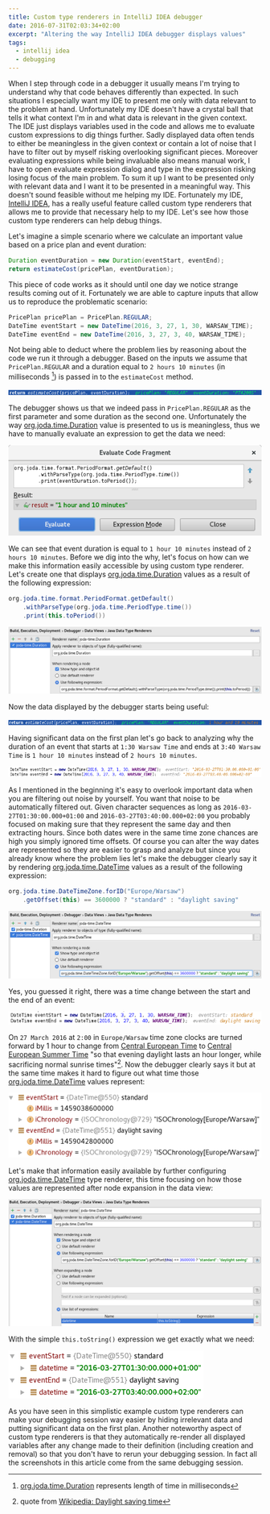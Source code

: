 ```yaml
---
title: Custom type renderers in IntelliJ IDEA debugger
date: 2016-07-31T02:03:34+02:00
excerpt: "Altering the way IntelliJ IDEA debugger displays values"
tags:
  - intellij idea
  - debugging
---
```


When I step through code in a debugger it usually means I'm trying to understand why that code behaves differently than expected.
In such situations I especially want my IDE to present me only with data relevant to the problem at hand.
Unfortunately my IDE doesn't have a crystal ball that tells it what context I'm in and what data is relevant in the given context.
The IDE just displays variables used in the code and allows me to evaluate custom expressions to dig things further.
Sadly displayed data often tends to either be meaningless in the given context or contain a lot of noise that I have to filter out by myself risking overlooking significant pieces.
Moreover evaluating expressions while being invaluable also means manual work, I have to open evaluate expression dialog and type in the expression risking losing focus of the main problem.
To sum it up I want to be presented only with relevant data and I want it to be presented in a meaningful way.
This doesn't sound feasible without me helping my IDE.
Fortunately my IDE, [IntelliJ IDEA](https://www.jetbrains.com/idea/), has a really useful feature called custom type renderers that allows me to provide that necessary help to my IDE.
Let's see how those custom type renderers can help debug things.

Let's imagine a simple scenario where we calculate an important value based on a price plan and event duration:

```java
Duration eventDuration = new Duration(eventStart, eventEnd);
return estimateCost(pricePlan, eventDuration);
```

This piece of code works as it should until one day we notice strange results coming out of it.
Fortunately we are able to capture inputs that allow us to reproduce the problematic scenario:

```java
PricePlan pricePlan = PricePlan.REGULAR;
DateTime eventStart = new DateTime(2016, 3, 27, 1, 30, WARSAW_TIME);
DateTime eventEnd = new DateTime(2016, 3, 27, 3, 40, WARSAW_TIME);
```

Not being able to deduct where the problem lies by reasoning about the code we run it through a debugger.
Based on the inputs we assume that `PricePlan.REGULAR` and a duration equal to `2 hours 10 minutes` (in milliseconds [^1]) is passed in to the `estimateCost` method.

![alt text](../assets/images/posts/custom_type_renderers_in_intellij_idea_debugger/meaningless_duration_representation.png "debugger displays values of used variables")

The debugger shows us that we indeed pass in `PricePlan.REGULAR` as the first parameter and some duration as the second one.
Unfortunately the way [org.joda.time.Duration](http://www.joda.org/joda-time/apidocs/org/joda/time/Duration.html) value is presented to us is meaningless, thus we have to manually evaluate an expression to get the data we need:

![alt text](../assets/images/posts/custom_type_renderers_in_intellij_idea_debugger/code_fragment_evaluation.png "evaluating code fragment to get the length of event duration")

We can see that event duration is equal to `1 hour 10 minutes` instead of `2 hours 10 minutes`.
Before we dig into the why, let's focus on how can we make this information easily accessible by using custom type renderer.
Let's create one that displays [org.joda.time.Duration](http://www.joda.org/joda-time/apidocs/org/joda/time/Duration.html) values as a result of the following expression:

```java
org.joda.time.format.PeriodFormat.getDefault()
    .withParseType(org.joda.time.PeriodType.time())
    .print(this.toPeriod())
```

![alt text](../assets/images/posts/custom_type_renderers_in_intellij_idea_debugger/duration_type_renderer.png "duration type renderer")

Now the data displayed by the debugger starts being useful:

![alt text](../assets/images/posts/custom_type_renderers_in_intellij_idea_debugger/meaningful_duration_representation.png "debugger displays event duration in a meaningful way")

Having significant data on the first plan let's go back to analyzing why the duration of an event that starts at `1:30 Warsaw Time` and ends at `3:40 Warsaw Time` is `1 hour 10 minutes` instead of `2 hours 10 minutes`.

![alt text](../assets/images/posts/custom_type_renderers_in_intellij_idea_debugger/event_start_and_end_dates.png "event start and end dates")

As I mentioned in the beginning it's easy to overlook important data when you are filtering out noise by yourself.
You want that noise to be automatically filtered out.
Given character sequences as long as `2016-03-27T01:30:00.000+01:00` and `2016-03-27T03:40:00.000+02:00` you probably focused on making sure that they represent the same day and then extracting hours.
Since both dates were in the same time zone chances are high you simply ignored time offsets.
Of course you can alter the way dates are represented so they are easier to grasp and analyze but since you already know where the problem lies let's make the debugger clearly say it by rendering [org.joda.time.DateTime](http://www.joda.org/joda-time/apidocs/org/joda/time/DateTime.html) values as a result of the following expression:

```java
org.joda.time.DateTimeZone.forID("Europe/Warsaw")
    .getOffset(this) == 3600000 ? "standard" : "daylight saving"
```

![alt text](../assets/images/posts/custom_type_renderers_in_intellij_idea_debugger/datetime_type_renderer.png "datetime type renderer")

Yes, you guessed it right, there was a time change between the start and the end of an event:

![alt text](../assets/images/posts/custom_type_renderers_in_intellij_idea_debugger/meaningful_datetime_offsets_representation.png "debugger displays that dates have different time offsets")

On `27 March 2016` at `2:00` in `Europe/Warsaw` time zone clocks are turned forward by 1 hour to change from [Central European Time](https://en.wikipedia.org/wiki/Central_European_Time) to [Central European Summer Time](https://en.wikipedia.org/wiki/Central_European_Summer_Time) "so that evening daylight lasts an hour longer, while sacrificing normal sunrise times"[^2].
Now the debugger clearly says it but at the same time makes it hard to figure out what time those [org.joda.time.DateTime](http://www.joda.org/joda-time/apidocs/org/joda/time/DateTime.html) values represent:

![alt text](../assets/images/posts/custom_type_renderers_in_intellij_idea_debugger/meaningless_datetime_node_representation.png "meaningless datetime representation in the data view")

Let's make that information easily available by further configuring [org.joda.time.DateTime](http://www.joda.org/joda-time/apidocs/org/joda/time/DateTime.html) type renderer, this time focusing on how those values are represented after node expansion in the data view:

![alt text](../assets/images/posts/custom_type_renderers_in_intellij_idea_debugger/datetime_list_expressions.png "datetime type renderer with list expressions")

With the simple `this.toString()` expression we get exactly what we need:

![alt text](../assets/images/posts/custom_type_renderers_in_intellij_idea_debugger/meaningful_datetime_node_representation.png "meaningful datetime representation in the data view")

As you have seen in this simplistic example custom type renderers can make your debugging session way easier by hiding irrelevant data and putting significant data on the first plan.
Another noteworthy aspect of custom type renderers is that they automatically re-render all displayed variables after any change made to their definition (including creation and removal) so that you don't have to rerun your debugging session.
In fact all the screenshots in this article come from the same debugging session.

[^1]: [org.joda.time.Duration](http://www.joda.org/joda-time/apidocs/org/joda/time/Duration.html) represents length of time in milliseconds
[^2]: quote from [Wikipedia: Daylight saving time](https://en.wikipedia.org/wiki/Daylight_saving_time)
